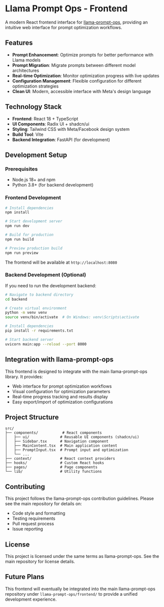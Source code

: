 # Llama Prompt Ops - Frontend

A modern React frontend interface for [llama-prompt-ops](https://github.com/meta-llama/llama-prompt-ops), providing an intuitive web interface for prompt optimization workflows.

## Features

- **Prompt Enhancement**: Optimize prompts for better performance with Llama models
- **Prompt Migration**: Migrate prompts between different model architectures
- **Real-time Optimization**: Monitor optimization progress with live updates
- **Configuration Management**: Flexible configuration for different optimization strategies
- **Clean UI**: Modern, accessible interface with Meta's design language

## Technology Stack

- **Frontend**: React 18 + TypeScript
- **UI Components**: Radix UI + shadcn/ui
- **Styling**: Tailwind CSS with Meta/Facebook design system
- **Build Tool**: Vite
- **Backend Integration**: FastAPI (for development)

## Development Setup

### Prerequisites

- Node.js 18+ and npm
- Python 3.8+ (for backend development)

### Frontend Development

```bash
# Install dependencies
npm install

# Start development server
npm run dev

# Build for production
npm run build

# Preview production build
npm run preview
```

The frontend will be available at `http://localhost:8080`

### Backend Development (Optional)

If you need to run the development backend:

```bash
# Navigate to backend directory
cd backend

# Create virtual environment
python -m venv venv
source venv/bin/activate  # On Windows: venv\Scripts\activate

# Install dependencies
pip install -r requirements.txt

# Start backend server
uvicorn main:app --reload --port 8000
```

## Integration with llama-prompt-ops

This frontend is designed to integrate with the main llama-prompt-ops library. It provides:

- Web interface for prompt optimization workflows
- Visual configuration for optimization parameters
- Real-time progress tracking and results display
- Easy export/import of optimization configurations

## Project Structure

```
src/
├── components/           # React components
│   ├── ui/              # Reusable UI components (shadcn/ui)
│   ├── Sidebar.tsx      # Navigation component
│   ├── MainContent.tsx  # Main application content
│   ├── PromptInput.tsx  # Prompt input and optimization
│   └── ...
├── context/             # React context providers
├── hooks/               # Custom React hooks
├── pages/               # Page components
└── lib/                 # Utility functions
```

## Contributing

This project follows the llama-prompt-ops contribution guidelines. Please see the main repository for details on:

- Code style and formatting
- Testing requirements
- Pull request process
- Issue reporting

## License

This project is licensed under the same terms as llama-prompt-ops. See the main repository for license details.

## Future Plans

This frontend will eventually be integrated into the main llama-prompt-ops repository under `llama-prompt-ops/frontend/` to provide a unified development experience.
